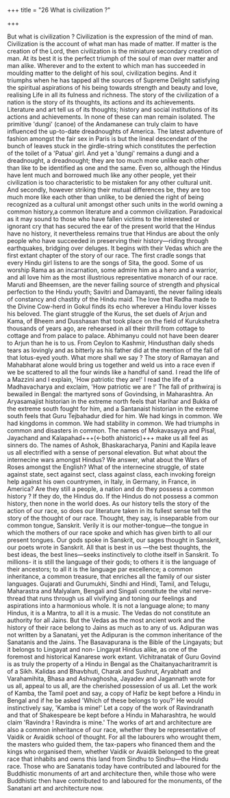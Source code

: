 +++
title = "26 What is civilization ?"

+++

But what is civilization ? Civilization is the expression of the mind of man. Civilization is the account of what man has made of matter. If matter is the creation of the Lord, then civilization is the miniature secondary creation of man. At its best it is the perfect triumph of the soul of man over matter and man alike. Wherever and to the extent to which man has succeeded in moulding matter to the delight of his soul, civilization begins. And it triumphs when he has tapped all the sources of Supreme Delight satisfying the spiritual aspirations of his being towards strength and beauty and love, realising Life in all its fulness and richness. The story of the civilization of a nation is the story of its thoughts, its actions and its achievements. Literature and art tell us of its thoughts; history and social institutions of its actions and achievements. In none of these can man remain isolated. The primitive 'dungi' (canoe) of the Andamanese can truly claim to have influenced the up-to-date dreadnoughts of America. The latest adventure of fashion amongst the fair sex in Paris is but the lineal descendant of the bunch of leaves stuck in the girdle-string which constitutes the perfection of the toilet of a 'Patua' girl. And yet a 'dungi' remains a dungi and a dreadnought, a dreadnought; they are too much more unlike each other than like to be identified as one and the same. Even so, although the Hindus have lent much and borrowed much like any other people, yet their civilization is too characteristic to be mistaken for any other cultural unit. And secondly, however striking their mutual differences be, they are too much more like each other than unlike, to be denied the right of being recognized as a cultural unit amongst other such units in the world owning a common history,a common literature and a common civilization. Paradoxical as it may sound to those who have fallen victims to the interested or ignorant cry that has secured the ear of the present world that the Hindus have no history, it nevertheless remains true that Hindus are about the only people who have succeeded in preserving their history—riding through earthquakes, bridging over deluges. It begins with their Vedas which are the first extant chapter of the story of our race. The first cradle songs that every Hindu girl listens to are the songs of Sita, the good. Some of us worship Rama as an incarnation, some admire him as a hero and a warrior, and all love him as the most illustrious representative monarch of our race. Maruti and Bheemsen, are the never failing source of strength and physical perfection to the Hindu youth; Savitri and Damayanti, the never failing ideals of constancy and chastity of the Hindu maid. The love that Radha made to the Divine Cow-herd in Gokul finds its echo wherever a Hindu lover kisses his beloved. The giant struggle of the Kurus, the set duels of Arjun and Kama, of Bheem and Dusshasan that took place on the field of Kurukshetra thousands of years ago, are rehearsed in all their thrill from cottage to cottage and from palace to palace. Abhimanyu could not have been dearer to Arjun than he is to us. From Ceylon to Kashmir, Hindusthan daily sheds tears as lovingly and as bitterly as his father did at the mention of the fall of that lotus-eyed youth. What more shall we say ? The story of Ramayan and Mahabharat alone would bring us together and weld us into a race even if we be scattered to all the four winds like a handful of sand. I read the life of a Mazzini and I explain, 'How patriotic they are!' I read the life of a Madhavacharya and exclaim, 'How patriotic we are !' The fall of prithwiraj is bewailed in Bengal: the martyred sons of Govindsing, in Maharashtra. An Aryasamajist historian in the extreme north feels that Harihar and Bukka of the extreme south fought for him, and a Santanaist historian in the extreme south feels that Guru Tejbahadur died for him. We had kings in common. We had kingdoms in common. We had stability in common. We had triumphs in common and disasters in common. The names of Mokavasayya and Pisal, Jayachand and Kalapahad+++(←both ahistoric)+++ make us all feel as sinners do. The names of Ashok, Bhaskaracharya, Panini and Kapila leave us all electrified with a sense of personal elevation. But what about the internecine wars amongst Hindus? We answer, what about the Wars of Roses amongst the English? What of the internecine struggle, of state against state, sect against sect, class against class, each invoking foreign help against his own countrymen, in Italy, in Germany, in France, in America? Are they still a people, a nation and do they possess a common history ? If they do, the Hindus do. If the Hindus do not possess a common history, then none in the world does. As our history tells the story of the action of our race, so does our literature taken in its fullest sense tell the story of the thought of our race. Thought, they say, is inseparable from our common tongue, Sanskrit. Verily it is our mother-tongue—the tongue in which the mothers of our race spoke and which has given birth to all our present tongues. Our gods spoke in Sanskrit, our sages thought in Sanskrit, our poets wrote in Sanskrit. All that is best in us —the best thoughts, the best ideas, the best lines—seeks instinctively to clothe itself in Sanskrit. To millions- it is still the language of their gods; to others it is the language of their ancestors; to all it is the language par excellence; a common inheritance, a common treasure, that enriches all the family of our sister languages. Gujarati and Gurumukhi, Sindhi and Hindi, Tamil, and Telugu, Maharastra and Malyalam, Bengali and Singali constitute the vital nerve-thread that runs through us all vivifying and toning our feelings and aspirations into a harmonious whole. It is not a language alone; to many Hindus, it is a Mantra, to all it is a music. The Vedas do not constitute an authority for all Jains. But the Vedas as the most ancient work and the history of their race belong to Jains as much as to any of us. Adipuran was not written by a Sanatani, yet the Adipuran is the common inheritance of the Sanatanis and the Jains. The Basavapurana is the Bible of the Lingayats; but it belongs to Lingayat and non- Lingayat Hindus alike, as one of the foremost and historical Kanarese work extant. Vichitranatak of Guru Govind is as truly the property of a Hindu in Bengal as the Chaitanyacharitramrit is of a Sikh. Kalidas and Bhavbhuti, Charak and Sushrut, Aryabhatt and Varahamihita, Bhasa and Ashvaghosha, Jayadev and Jagannath wrote for us all, appeal to us all, are the cherished possession of us all. Let the work of Kamba, the Tamil poet and say, a copy of Hafiz be kept before a Hindu in Bengal and if he be asked 'Which of these belongs to you?' He would instinctively say, 'Kamba is mine!' Let a copy of the work of Ravindranath and that of Shakespeare be kept before a Hindu in Maharashtra, he would claim 'Ravindra ! Ravindra is mine.' The works of art and architecture are also a common inheritance of our race, whether they be representative of Vaidik or Avaidik school of thought. For all the labourers who wrought them, the masters who guided them, the tax-papers who financed them and the kings who organised them, whether Vaidik or Avaidik belonged to the great race that inhabits and owns this land from Sindhu to Sindhu—the Hindu race. Those who are Sanatanis today have contributed and laboured for the Buddhistic monuments of art and architecture then, while those who were Buddhistic then have contributed to and laboured for the monuments, of the Sanatani art and architecture now. 
